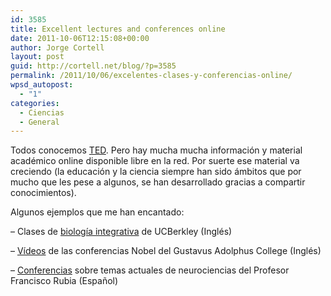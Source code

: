 ```yaml
---
id: 3585
title: Excellent lectures and conferences online
date: 2011-10-06T12:15:08+00:00
author: Jorge Cortell
layout: post
guid: http://cortell.net/blog/?p=3585
permalink: /2011/10/06/excelentes-clases-y-conferencias-online/
wpsd_autopost:
  - "1"
categories:
  - Ciencias
  - General
---
```

Todos conocemos <a title="http://www.ted.com/" href="http://www.ted.com/" target="_blank">TED</a>. Pero hay mucha mucha información y material académico online disponible libre en la red. Por suerte ese material va creciendo (la educación y la ciencia siempre han sido ámbitos que por mucho que les pese a algunos, se han desarrollado gracias a compartir conocimientos).

Algunos ejemplos que me han encantado:

– Clases de <a title="http://www.youtube.com/watch?feature=player_embedded&v=S9WtBRNydso" href="http://www.youtube.com/watch?feature=player_embedded&v=S9WtBRNydso" target="_blank">biología integrativa</a> de UCBerkley (Inglés)

– <a title="http://www.youtube.com/user/gusties" href="http://www.youtube.com/user/gusties" target="_blank">Vídeos</a> de las conferencias Nobel del Gustavus Adolphus College (Inglés)

– <a title="http://www.colegiodeemeritos.es/CURSOSYCICLOSDECONFERENCIAS/CURSOSPRESENCIALES_Temas_actuales_en_neurociencia/seccion=33&idioma=es_ES&id=2011020818020001&activo=1.do" href="http://www.colegiodeemeritos.es/CURSOSYCICLOSDECONFERENCIAS/CURSOSPRESENCIALES_Temas_actuales_en_neurociencia/seccion=33&idioma=es_ES&id=2011020818020001&activo=1.do" target="_blank">Conferencias</a> sobre temas actuales de neurociencias del Profesor Francisco Rubia (Español)